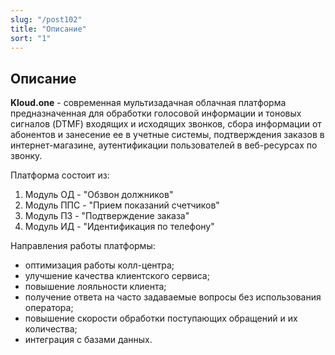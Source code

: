 ```yaml
---
slug: "/post102"
title: "Описание"
sort: "1"
---
```


## Описание

**Kloud.one** - современная мультизадачная облачная платформа предназначенная для обработки голосовой информации и тоновых сигналов (DTMF) входящих и исходящих звонков, сбора информации от абонентов и занесение ее в учетные системы, подтверждения заказов в интернет-магазине, аутентификации пользователей в веб-ресурсах по звонку.

Платформа состоит из:  
1.	Модуль ОД - "Обзвон должников" 
2.	Модуль ППС - "Прием показаний счетчиков"  
3.	Модуль ПЗ - "Подтверждение заказа" 
4.	Модуль ИД - "Идентификация по телефону"  

Направления работы платформы:  
- 	оптимизация работы колл-центра;  
- 	улучшение качества клиентского сервиса;  
- 	повышение лояльности клиента;  
- 	получение ответа на часто задаваемые вопросы без использования оператора;  
-	повышение скорости обработки поступающих обращений и их количества;  
-	интеграция с базами данных.  
